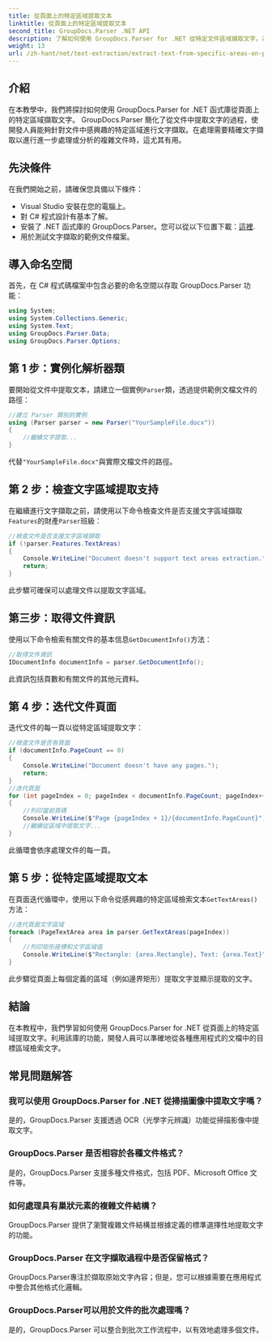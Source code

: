 ```yaml
---
title: 從頁面上的特定區域提取文本
linktitle: 從頁面上的特定區域提取文本
second_title: GroupDocs.Parser .NET API
description: 了解如何使用 GroupDocs.Parser for .NET 從特定文件區域擷取文字。為您的應用程式進行有針對性且精確的文字擷取。
weight: 13
url: /zh-hant/net/text-extraction/extract-text-from-specific-areas-on-page/
---
```

## 介紹
在本教學中，我們將探討如何使用 GroupDocs.Parser for .NET 函式庫從頁面上的特定區域擷取文字。 GroupDocs.Parser 簡化了從文件中提取文字的過程，使開發人員能夠針對文件中感興趣的特定區域進行文字擷取。在處理需要精確文字擷取以進行進一步處理或分析的複雜文件時，這尤其有用。
## 先決條件
在我們開始之前，請確保您具備以下條件：
- Visual Studio 安裝在您的電腦上。
- 對 C# 程式設計有基本了解。
- 安裝了 .NET 函式庫的 GroupDocs.Parser。您可以從以下位置下載：[這裡](https://releases.groupdocs.com/parser/net/).
- 用於測試文字擷取的範例文件檔案。
## 導入命名空間
首先，在 C# 程式碼檔案中包含必要的命名空間以存取 GroupDocs.Parser 功能：
```csharp
using System;
using System.Collections.Generic;
using System.Text;
using GroupDocs.Parser.Data;
using GroupDocs.Parser.Options;
```
## 第 1 步：實例化解析器類
要開始從文件中提取文本，請建立一個實例`Parser`類，透過提供範例文檔文件的路徑：
```csharp
//建立 Parser 類別的實例
using (Parser parser = new Parser("YourSampleFile.docx"))
{
    //繼續文字提取...
}
```
代替`"YourSampleFile.docx"`與實際文檔文件的路徑。
## 第 2 步：檢查文字區域提取支持
在繼續進行文字擷取之前，請使用以下命令檢查文件是否支援文字區域擷取`Features`的財產`Parser`班級：
```csharp
//檢查文件是否支援文字區域擷取
if (!parser.Features.TextAreas)
{
    Console.WriteLine("Document doesn't support text areas extraction.");
    return;
}
```
此步驟可確保可以處理文件以提取文字區域。
## 第三步：取得文件資訊
使用以下命令檢索有關文件的基本信息`GetDocumentInfo()`方法：
```csharp
//取得文件資訊
IDocumentInfo documentInfo = parser.GetDocumentInfo();
```
此資訊包括頁數和有關文件的其他元資料。
## 第 4 步：迭代文件頁面
迭代文件的每一頁以從特定區域提取文字：
```csharp
//檢查文件是否有頁面
if (documentInfo.PageCount == 0)
{
    Console.WriteLine("Document doesn't have any pages.");
    return;
}
//迭代頁面
for (int pageIndex = 0; pageIndex < documentInfo.PageCount; pageIndex++)
{
    //列印當前頁碼
    Console.WriteLine($"Page {pageIndex + 1}/{documentInfo.PageCount}");
    //繼續從區域中提取文字...
}
```
此循環會依序處理文件的每一頁。
## 第 5 步：從特定區域提取文本
在頁面迭代循環中，使用以下命令從感興趣的特定區域檢索文本`GetTextAreas()`方法：
```csharp
//迭代頁面文字區域
foreach (PageTextArea area in parser.GetTextAreas(pageIndex))
{
    //列印矩形座標和文字區域值
    Console.WriteLine($"Rectangle: {area.Rectangle}, Text: {area.Text}");
}
```
此步驟從頁面上每個定義的區域（例如邊界矩形）提取文字並顯示提取的文字。
## 結論
在本教程中，我們學習如何使用 GroupDocs.Parser for .NET 從頁面上的特定區域提取文字。利用該庫的功能，開發人員可以準確地從各種應用程式的文檔中的目標區域檢索文字。

## 常見問題解答
### 我可以使用 GroupDocs.Parser for .NET 從掃描圖像中提取文字嗎？
是的，GroupDocs.Parser 支援透過 OCR（光學字元辨識）功能從掃描影像中提取文字。
### GroupDocs.Parser 是否相容於各種文件格式？
是的，GroupDocs.Parser 支援多種文件格式，包括 PDF、Microsoft Office 文件等。
### 如何處理具有巢狀元素的複雜文件結構？
GroupDocs.Parser 提供了瀏覽複雜文件結構並根據定義的標準選擇性地提取文字的功能。
### GroupDocs.Parser 在文字擷取過程中是否保留格式？
GroupDocs.Parser專注於擷取原始文字內容；但是，您可以根據需要在應用程式中整合其他格式化邏輯。
### GroupDocs.Parser可以用於文件的批次處理嗎？
是的，GroupDocs.Parser 可以整合到批次工作流程中，以有效地處理多個文件。